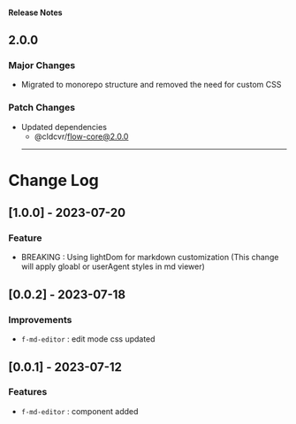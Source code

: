 <h4 class="margin-btm-8">Release Notes</h4>

## 2.0.0

### Major Changes

- Migrated to monorepo structure and removed the need for custom CSS

### Patch Changes

- Updated dependencies
  - @cldcvr/flow-core@2.0.0
  <hr class="margin-btm-32" />

# Change Log

## [1.0.0] - 2023-07-20

### Feature

- BREAKING : Using lightDom for markdown customization (This change will apply gloabl or userAgent styles in md viewer)

## [0.0.2] - 2023-07-18

### Improvements

- `f-md-editor` : edit mode css updated

## [0.0.1] - 2023-07-12

### Features

- `f-md-editor` : component added
